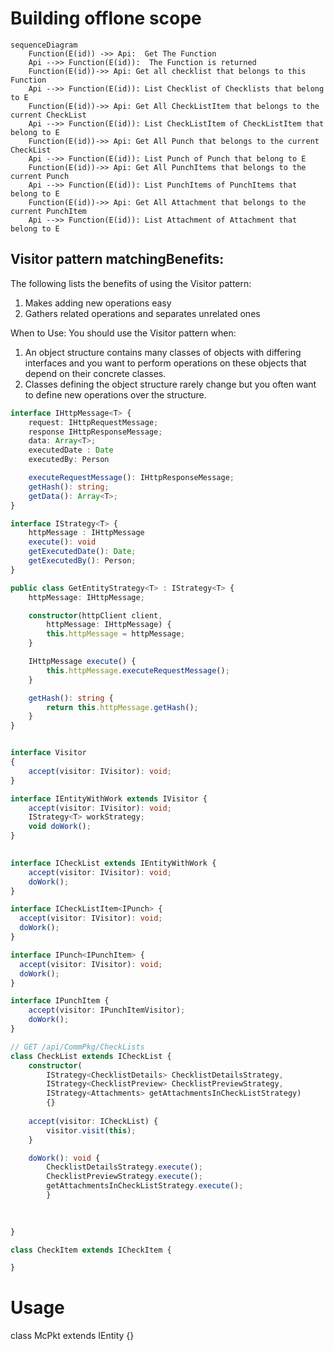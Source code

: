 # Building offlone scope 

```mermaid
sequenceDiagram
    Function(E(id)) ->> Api:  Get The Function   
    Api -->> Function(E(id)):  The Function is returned
    Function(E(id))->> Api: Get all checklist that belongs to this Function    
    Api -->> Function(E(id)): List Checklist of Checklists that belong to E
    Function(E(id))->> Api: Get All CheckListItem that belongs to the current CheckList
    Api -->> Function(E(id)): List CheckListItem of CheckListItem that belong to E
    Function(E(id))->> Api: Get All Punch that belongs to the current CheckList
    Api -->> Function(E(id)): List Punch of Punch that belong to E
    Function(E(id))->> Api: Get All PunchItems that belongs to the current Punch
    Api -->> Function(E(id)): List PunchItems of PunchItems that belong to E 
    Function(E(id))->> Api: Get All Attachment that belongs to the current PunchItem
    Api -->> Function(E(id)): List Attachment of Attachment that belong to E
```

## Visitor pattern matchingBenefits:
The following lists the benefits of using the Visitor pattern:

1. Makes adding new operations easy
2. Gathers related operations and separates unrelated ones

When to Use:
You should use the Visitor pattern when:

 1. An object structure contains many classes of objects with differing interfaces and you want to perform operations on these objects that depend on their concrete classes.
2. Classes defining the object structure rarely change but you often want to define new operations over the structure.




``` Typescript
interface IHttpMessage<T> {
    request: IHttpRequestMessage;
    response IHttpResponseMessage;
    data: Array<T>;
    executedDate : Date
    executedBy: Person

    executeRequestMessage(): IHttpResponseMessage;
    getHash(): string;
    getData(): Array<T>;
}

interface IStrategy<T> {
    httpMessage : IHttpMessage
    execute(): void
    getExecutedDate(): Date;
    getExecutedBy(): Person;
}

public class GetEntityStrategy<T> : IStrategy<T> {
    httpMessage: IHttpMessage;

    constructor(httpClient client,
        httpMessage: IHttpMessage) {
        this.httpMessage = httpMessage;
    }

    IHttpMessage execute() {
        this.httpMessage.executeRequestMessage();
    }

    getHash(): string {
        return this.httpMessage.getHash();
    }
}


interface Visitor
{
    accept(visitor: IVisitor): void;
}

interface IEntityWithWork extends IVisitor {
    accept(visitor: IVisitor): void;
    IStrategy<T> workStrategy;
    void doWork();
}

    
interface ICheckList extends IEntityWithWork {
    accept(visitor: IVisitor): void;
    doWork();
}

interface ICheckListItem<IPunch> {
  accept(visitor: IVisitor): void;  
  doWork();
}

interface IPunch<IPunchItem> {
  accept(visitor: IVisitor): void;  
  doWork();
}

interface IPunchItem {
    accept(visitor: IPunchItemVisitor);
    doWork();
}

// GET /api/CommPkg/CheckLists 
class CheckList extends ICheckList {
    constructor(
        IStrategy<ChecklistDetails> ChecklistDetailsStrategy, 
        IStrategy<ChecklistPreview> ChecklistPreviewStrategy,
        IStrategy<Attachments> getAttachmentsInCheckListStrategy) 
        {}
    
    accept(visitor: ICheckList) {
        visitor.visit(this);
    }

    doWork(): void { 
        ChecklistDetailsStrategy.execute();
        ChecklistPreviewStrategy.execute(); 
        getAttachmentsInCheckListStrategy.execute();
        }
    
    

} 

class CheckItem extends ICheckItem {

}

```
# Usage 
class McPkt extends IEntity 
{}